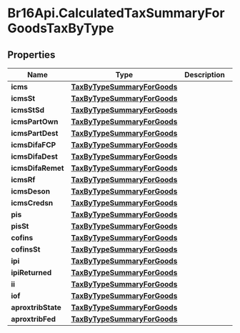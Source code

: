 # Br16Api.CalculatedTaxSummaryForGoodsTaxByType

## Properties
Name | Type | Description | Notes
------------ | ------------- | ------------- | -------------
**icms** | [**TaxByTypeSummaryForGoods**](TaxByTypeSummaryForGoods.md) |  | [optional] 
**icmsSt** | [**TaxByTypeSummaryForGoods**](TaxByTypeSummaryForGoods.md) |  | [optional] 
**icmsStSd** | [**TaxByTypeSummaryForGoods**](TaxByTypeSummaryForGoods.md) |  | [optional] 
**icmsPartOwn** | [**TaxByTypeSummaryForGoods**](TaxByTypeSummaryForGoods.md) |  | [optional] 
**icmsPartDest** | [**TaxByTypeSummaryForGoods**](TaxByTypeSummaryForGoods.md) |  | [optional] 
**icmsDifaFCP** | [**TaxByTypeSummaryForGoods**](TaxByTypeSummaryForGoods.md) |  | [optional] 
**icmsDifaDest** | [**TaxByTypeSummaryForGoods**](TaxByTypeSummaryForGoods.md) |  | [optional] 
**icmsDifaRemet** | [**TaxByTypeSummaryForGoods**](TaxByTypeSummaryForGoods.md) |  | [optional] 
**icmsRf** | [**TaxByTypeSummaryForGoods**](TaxByTypeSummaryForGoods.md) |  | [optional] 
**icmsDeson** | [**TaxByTypeSummaryForGoods**](TaxByTypeSummaryForGoods.md) |  | [optional] 
**icmsCredsn** | [**TaxByTypeSummaryForGoods**](TaxByTypeSummaryForGoods.md) |  | [optional] 
**pis** | [**TaxByTypeSummaryForGoods**](TaxByTypeSummaryForGoods.md) |  | [optional] 
**pisSt** | [**TaxByTypeSummaryForGoods**](TaxByTypeSummaryForGoods.md) |  | [optional] 
**cofins** | [**TaxByTypeSummaryForGoods**](TaxByTypeSummaryForGoods.md) |  | [optional] 
**cofinsSt** | [**TaxByTypeSummaryForGoods**](TaxByTypeSummaryForGoods.md) |  | [optional] 
**ipi** | [**TaxByTypeSummaryForGoods**](TaxByTypeSummaryForGoods.md) |  | [optional] 
**ipiReturned** | [**TaxByTypeSummaryForGoods**](TaxByTypeSummaryForGoods.md) |  | [optional] 
**ii** | [**TaxByTypeSummaryForGoods**](TaxByTypeSummaryForGoods.md) |  | [optional] 
**iof** | [**TaxByTypeSummaryForGoods**](TaxByTypeSummaryForGoods.md) |  | [optional] 
**aproxtribState** | [**TaxByTypeSummaryForGoods**](TaxByTypeSummaryForGoods.md) |  | [optional] 
**aproxtribFed** | [**TaxByTypeSummaryForGoods**](TaxByTypeSummaryForGoods.md) |  | [optional] 


